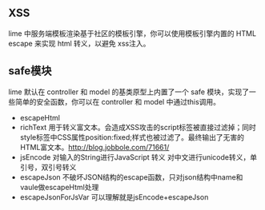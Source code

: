 
## XSS

lime 中服务端模板渲染基于社区的模板引擎，你可以使用模板引擎内置的 HTML escape 来实现 html 转义，以避免 xss注入。


## safe模块

lime 默认在 controller 和 model 的基类原型上内置了一个 safe 模块，实现了一些简单的安全函数，你可以在 controller 和 model 中通过this调用。

* escapeHtml
* richText 用于转义富文本。会造成XSS攻击的script标签被直接过滤掉；同时style标签中CSS属性position:fixed;样式也被过滤了。最终输出了无害的HTML富文本。http://blog.jobbole.com/71661/
* jsEncode 对输入的String进行JavaScript 转义 对中文进行unicode转义，单引号，双引号转义
* escapeJson 不破坏JSON结构的escape函数，只对json结构中name和vaule做escapeHtml处理
* escapeJsonForJsVar 可以理解就是jsEncode+escapeJson
